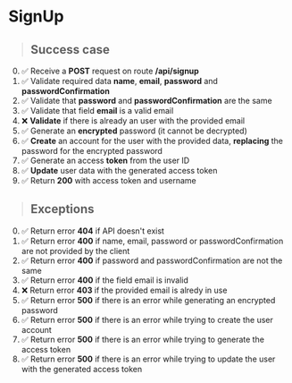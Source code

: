 # SignUp

> ## Success case

0. ✅ Receive a **POST** request on route **/api/signup**
1. ✅ Validate required data **name**, **email**, **password** and **passwordConfirmation**
2. ✅ Validate that **password** and **passwordConfirmation** are the same
3. ✅ Validate that field **email** is a valid email
4. :x: **Validate** if there is already an user with the provided email
5. ✅ Generate an **encrypted** password (it cannot be decrypted)
6. ✅ **Create** an account for the user with the provided data, **replacing** the password for the encrypted password
7. ✅  Generate an access **token** from the user ID
8. ✅  **Update** user data with the generated access token
9. ✅  Return **200** with access token and username

> ## Exceptions

0. ✅ Return error **404** if API doesn't exist
1. ✅ Return error **400** if name, email, password or passwordConfirmation are not provided by the client
2. ✅ Return error **400** if password and passwordConfirmation are not the same
3. ✅ Return error **400** if the field email is invalid
4. :x: Return error **403** if the provided email is alredy in use
5. ✅ Return error **500** if there is an error while generating an encrypted password
6. ✅ Return error **500** if there is an error while trying to create the user account
7. ✅  Return error **500** if there is an error while trying to generate the access token
8. ✅  Return error **500** if there is an error while trying to update the user with the generated access token
